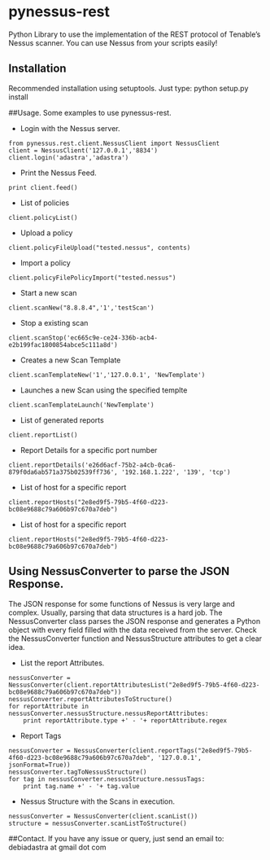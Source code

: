 pynessus-rest
=============

Python Library to use the implementation of the REST protocol of Tenable’s Nessus scanner. You can use Nessus from your scripts easily!

## Installation
Recommended installation using setuptools. Just type:
python setup.py install

##Usage.
Some examples to use pynessus-rest.

* Login with the Nessus server.
```
from pynessus.rest.client.NessusClient import NessusClient
client = NessusClient('127.0.0.1','8834')
client.login('adastra','adastra')
```

* Print the Nessus Feed.
```
print client.feed()
```

* List of policies
```
client.policyList()
```

* Upload a policy
```
client.policyFileUpload("tested.nessus", contents)
```

* Import a policy
```
client.policyFilePolicyImport("tested.nessus")
```

* Start a new scan
```
client.scanNew("8.8.8.4",'1','testScan')
```

* Stop a existing scan
```
client.scanStop('ec665c9e-ce24-336b-acb4-e2b199fac1800854abce5c111a8d')
```

* Creates a new Scan Template
```
client.scanTemplateNew('1','127.0.0.1', 'NewTemplate')
```

* Launches a new Scan using the specified templte
```
client.scanTemplateLaunch('NewTemplate')
```

* List of generated reports
```
client.reportList()
```

* Report Details for a specific port number
```
client.reportDetails('e26d6acf-75b2-a4cb-0ca6-879f0da6ab571a375b02539ff736', '192.168.1.222', '139', 'tcp')
```

* List of host for a specific report
```
client.reportHosts("2e8ed9f5-79b5-4f60-d223-bc08e9688c79a606b97c670a7deb")
```

* List of host for a specific report
```
client.reportHosts("2e8ed9f5-79b5-4f60-d223-bc08e9688c79a606b97c670a7deb")
```

## Using NessusConverter to parse the JSON Response.
The JSON response for some functions of Nessus is very large and complex. Usually, parsing that data structures is a hard job. The NessusConverter class parses the JSON response and generates a Python object with every field filled with the data received from the server.
Check the NessusConverter function and NessusStructure attributes to get a clear idea.

* List the report Attributes.
```
nessusConverter = NessusConverter(client.reportAttributesList("2e8ed9f5-79b5-4f60-d223-bc08e9688c79a606b97c670a7deb"))
nessusConverter.reportAttributesToStructure()
for reportAttribute in nessusConverter.nessusStructure.nessusReportAttributes:
	print reportAttribute.type +' - '+ reportAttribute.regex
```

* Report Tags
```
nessusConverter = NessusConverter(client.reportTags("2e8ed9f5-79b5-4f60-d223-bc08e9688c79a606b97c670a7deb", '127.0.0.1', jsonFormat=True))
nessusConverter.tagToNessusStructure()
for tag in nessusConverter.nessusStructure.nessusTags:
	print tag.name +' - '+ tag.value
```

* Nessus Structure with the Scans in execution.
```
nessusConverter = NessusConverter(client.scanList())
structure = nessusConverter.scanListToStructure()
```

##Contact.
If you have any issue or query, just send an email to:
debiadastra at gmail dot com

